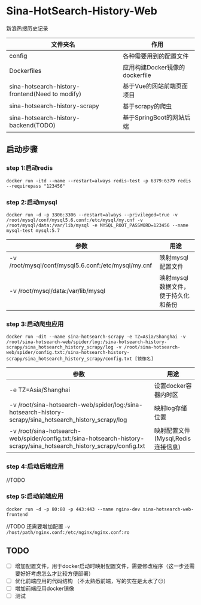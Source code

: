 # Sina-HotSearch-History-Web
新浪热搜历史记录

| 文件夹名 | 作用 |
| --- | --- |
| config | 各种需要用到的配置文件 |
| Dockerfiles |应用构建Docker镜像的dockerfile |
| sina-hotsearch-history-frontend(Need to modify) |基于Vue的网站前端页面项目 |
| sina-hotsearch-history-scrapy | 基于scrapy的爬虫 |
| sina-hotsearch-history-backend(TODO)| 基于SpringBoot的网站后端|

 

## 启动步骤
### step 1:启动redis
`docker run -itd --name --restart=always redis-test -p 6379:6379 redis --requirepass "123456"`

### step 2:启动mysql
`docker run -d -p 3306:3306 --restart=always --privileged=true -v /root/mysql/conf/mysql5.6.conf:/etc/mysql/my.cnf -v /root/mysql/data:/var/lib/mysql -e MYSQL_ROOT_PASSWORD=123456 --name mysql-test mysql:5.7`

| 参数 | 用途 |
|---|---|
| -v /root/mysql/conf/mysql5.6.conf:/etc/mysql/my.cnf | 映射mysql配置文件 |
| -v /root/mysql/data:/var/lib/mysql | 映射mysql数据文件，便于持久化和备份 |

### step 3:启动爬虫应用
`docker run -dit --name sina-hotsearch-scrapy -e TZ=Asia/Shanghai -v /root/sina-hotsearch-web/spider/log:/sina-hotsearch-history-scrapy/sina_hotsearch_history_scrapy/log -v /root/sina-hotsearch-web/spider/config.txt:/sina-hotsearch-history-scrapy/sina_hotsearch_history_scrapy/config.txt [镜像名]`

| 参数 | 用途 |
|---|---|
| -e TZ=Asia/Shanghai | 设置docker容器内时区 |
| -v /root/sina-hotsearch-web/spider/log:/sina-hotsearch-history-scrapy/sina_hotsearch_history_scrapy/log | 映射log存储位置 |
| -v /root/sina-hotsearch-web/spider/config.txt:/sina-hotsearch-history-scrapy/sina_hotsearch_history_scrapy/config.txt | 映射配置文件(Mysql,Redis连接信息) |

### step 4:启动后端应用

//TODO

### step 5:启动前端应用

`docker run -d -p 80:80 -p 443:443 --name nginx-dev sina-hotsearch-web-frontend`

//TODO 还需要增加配置 `-v /host/path/nginx.conf:/etc/nginx/nginx.conf:ro`

## TODO

- [ ] 增加配置文件，用于docker启动时映射配置文件，需要修改程序（这一步还需要好好考虑怎么才比较方便部署）
- [ ] 优化前端应用的代码结构 （不太熟悉前端，写的实在是太水了😑）
- [ ] 增加前端应用docker镜像
- [ ] 测试